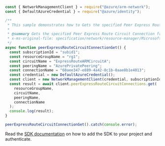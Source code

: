 ```javascript
const { NetworkManagementClient } = require("@azure/arm-network");
const { DefaultAzureCredential } = require("@azure/identity");

/**
 * This sample demonstrates how to Gets the specified Peer Express Route Circuit Connection from the specified express route circuit.
 *
 * @summary Gets the specified Peer Express Route Circuit Connection from the specified express route circuit.
 * x-ms-original-file: specification/network/resource-manager/Microsoft.Network/stable/2021-05-01/examples/PeerExpressRouteCircuitConnectionGet.json
 */
async function peerExpressRouteCircuitConnectionGet() {
  const subscriptionId = "subid1";
  const resourceGroupName = "rg1";
  const circuitName = "ExpressRouteARMCircuitA";
  const peeringName = "AzurePrivatePeering";
  const connectionName = "60aee347-e889-4a42-8c1b-0aae8b1e4013";
  const credential = new DefaultAzureCredential();
  const client = new NetworkManagementClient(credential, subscriptionId);
  const result = await client.peerExpressRouteCircuitConnections.get(
    resourceGroupName,
    circuitName,
    peeringName,
    connectionName
  );
  console.log(result);
}

peerExpressRouteCircuitConnectionGet().catch(console.error);
```

Read the [SDK documentation](https://github.com/Azure/azure-sdk-for-js/blob/%40azure%2Farm-network_27.0.0/sdk/network/arm-network/README.md) on how to add the SDK to your project and authenticate.
